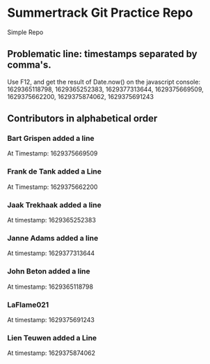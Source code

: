 # Summertrack Git Practice Repo
Simple Repo
## Problematic line: timestamps separated by comma's. 
Use F12, and get the result of Date.now() on the javascript console:
1629365118798, 1629365252383, 1629377313644, 1629375669509, 1629375662200, 1629375874062, 1629375691243


## Contributors in alphabetical order
### Bart Grispen added a line
At Timestamp: 1629375669509
### Frank de Tank added a Line
At Timestamp: 1629375662200
### Jaak Trekhaak added a line
At timestamp: 1629365252383
### Janne Adams added a line
At timestamp: 1629377313644
### John Beton added a line
At timestamp: 1629365118798
### LaFlame021
At timestamp: 1629375691243
### Lien Teuwen added a Line
At timestamp: 1629375874062
